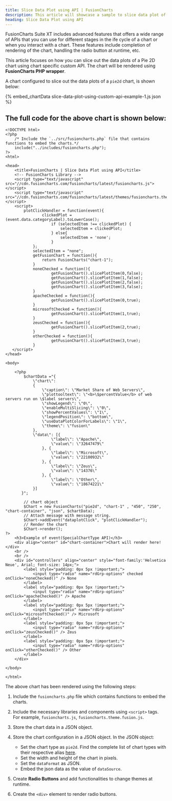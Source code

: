 ```yaml
---
title: Slice Data Plot using API | FusionCharts
description: This article will showcase a sample to slice data plot of the pie chart using chart specific custom API .
heading: Slice Data Plot using API
---
```


FusionCharts Suite XT includes advanced features that offers a wide range of APIs that you can use for different stages in the ife cycle of a chart or when you interact with a chart. These features include completion of rendering of the chart, handling the radio button at runtime, etc.

This article focuses on how you can slice out the data plots of a Pie 2D chart using chart specific custom API. The chart will be rendered using **FusionCharts PHP wrapper**. 

A chart configured to slice out the data plots of a `pie2d` chart, is shown below:

{% embed_chartData slice-data-plot-using-custom-api-example-1.js json %}

## The full code for the above chart is shown below:

```
<!DOCTYPE html>
<?php
    /* Include the `../src/fusioncharts.php` file that contains functions to embed the charts.*/
    include("../includes/fusioncharts.php");
?>
<html>

<head>
    <title>FusionCharts | Slice Data Plot using API</title>
    <!-- FusionCharts Library -->
    <script type="text/javascript" src="//cdn.fusioncharts.com/fusioncharts/latest/fusioncharts.js"></script>
    <script type="text/javascript" src="//cdn.fusioncharts.com/fusioncharts/latest/themes/fusioncharts.theme.fusion.js"></script>
    <script>
        plotClickHandler = function(event){
                clickedPlot = (event.data.categoryLabel).toLowerCase();
                    if (selectedItem !== clickedPlot) {
                        selectedItem = clickedPlot;
                    } else{
                        selectedItem = 'none';
                    }
            };
            selectedItem = "none";
            getFusionChart = function(){
                return FusionCharts("chart-1");
            }
            noneChecked = function(){
                    getFusionChart().slicePlotItem(0,false);
                    getFusionChart().slicePlotItem(1,false);
                    getFusionChart().slicePlotItem(2,false);
                    getFusionChart().slicePlotItem(3,false);
            }
            apacheChecked = function(){
                    getFusionChart().slicePlotItem(0,true);
            }
            microsoftChecked = function(){
                    getFusionChart().slicePlotItem(1,true);
            }
            zeusChecked = function(){
                    getFusionChart().slicePlotItem(2,true);
            }
            otherChecked = function(){
                    getFusionChart().slicePlotItem(3,true);
            }
   </script>
</head>

<body>

    <?php
        $chartData ="{  
            \"chart\": 
            { 
                \"caption\": \"Market Share of Web Servers\",
                \"plottooltext\": \"<b>\$percentValue</b> of web servers run on \$label servers\",
                \"showLegend\": \"0\",
                \"enableMultiSlicing\": \"0\",
                \"showPercentValues\": \"1\",
                \"legendPosition\": \"bottom\",
                \"useDataPlotColorForLabels\": \"1\",
                \"theme\": \"fusion\"
            },
            \"data\": [{ 
                    \"label\": \"Apache\",
                    \"value\": \"32647479\"
                }, { 
                    \"label\": \"Microsoft\", 
                    \"value\": \"22100932\" 
                }, { 
                    \"label\": \"Zeus\", 
                    \"value\": \"14376\" 
                }, { 
                    \"label\": \"Other\",
                    \"value\": \"18674221\" 
            }]
       }";
       
        // chart object
        $Chart = new FusionCharts("pie2d", "chart-1" , "450", "250", "chart-container", "json", $chartData);
        // Attach message with message string.
        $Chart->addEvent("dataplotClick", "plotClickHandler");
        // Render the chart
        $Chart->render();
?>
    <h3>Example of event(SpecialChartType API)</h3>
    <div align="center" id="chart-container">Chart will render here!</div>
    <br />
    <br />
    <div id="controllers" align="center" style="font-family:'Helvetica Neue', Arial; font-size: 14px;">
        <label style="padding: 0px 5px !important;">
            <input type="radio" name="rdGrp-options" checked onClick="noneChecked()" /> None
        </label>
        <label style="padding: 0px 5px !important;">
            <input type="radio" name="rdGrp-options" onClick="apacheChecked()" /> Apache
        </label>
        <label style="padding: 0px 5px !important;">
            <input type="radio" name="rdGrp-options" onClick="microsoftChecked()" /> Microsoft
        </label>
        <label style="padding: 0px 5px !important;">
            <input type="radio" name="rdGrp-options" onClick="zeusChecked()" /> Zeus
        </label>
        <label style="padding: 0px 5px !important;">
            <input type="radio" name="rdGrp-options" onClick="otherChecked()" /> Other
        </label>
    </div>

</body>

</html>
```

The above chart has been rendered using the following steps:

1. Include the `fusioncharts.php` file which contains functions to embed the charts.

2. Include the necessary libraries and components using `<script>` tags. For example, `fusioncharts.js`, `fusioncharts.theme.fusion.js`.

3. Store the chart data in a JSON object.

4. Store the chart configuration in a JSON object. In the JSON object:
    * Set the chart type as `pie2d`. Find the complete list of chart types with their respective alias [here](https://www.fusioncharts.com/dev/chart-guide/list-of-charts).
    * Set the width and height of the chart in pixels. 
    * Set the `dataFormat` as JSON.
    * Embed the json data as the value of `dataSource`.

5. Create **Radio Buttons** and add functionalities to change themes at runtime.

6. Create the `<div>` element to render radio buttons.
